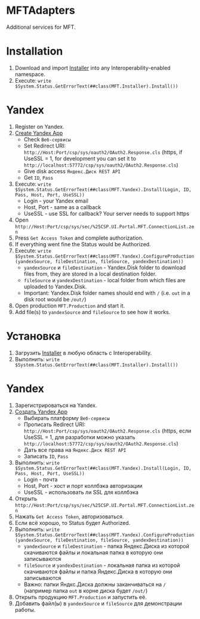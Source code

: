 # MFTAdapters
Additional services for MFT.

# Installation

1. Download and import [Installer](https://raw.githubusercontent.com/intersystems-ru/MFTAdapters/master/MFT/Installer.cls) into any Interoperability-enabled namespace.
2. Execute: `write $System.Status.GetErrorText(##class(MFT.Installer).Install())`

# Yandex

1. Register on Yandex.
2. [Create Yandex App](https://oauth.yandex.ru/client/new)
    - Check `Веб-сервисы`
    - Set Redirect URI: `http://Host:Port/csp/sys/oauth2/OAuth2.Response.cls` (https, if UseSSL = 1, for development you can set it to `http://localhost:57772/csp/sys/oauth2/OAuth2.Response.cls`)
    - Give disk access `Яндекс.Диск REST API`
    - Get `ID`, `Pass`
3. Execute: `write $System.Status.GetErrorText(##class(MFT.Yandex).Install(Login, ID, Pass, Host, Port, UseSSL))`
    - Login - your Yandex email
    - Host, Port - same as a callback
    - UseSSL - use SSL for callback? Your server needs to support https
4. Open `http://Host:Port/csp/sys/sec/%25CSP.UI.Portal.MFT.ConnectionList.zen`
5. Press `Get Access Token` and complete authorization.
6. If everything went fine the Status would be Authorized.
7. Execute: `write $System.Status.GetErrorText(##class(MFT.Yandex).ConfigureProduction(yandexSource, fileDestination, fileSource, yandexDestination))`
    - `yandexSource` и `fileDestination` - Yandex.Disk folder to download files from, they are stored in a local destination folder.
    - `fileSource` и `yandexDestination` - local folder from which files are uploaded to Yandex.Disk.
    - Important: Yandex.Disk folder names should end with `/` (i.e. `out` in a disk root would be `/out/`)
8. Open production `MFT.Production` and start it. 
9. Add file(s) to `yandexSource` and `fileSource` to see how it works.


# Установка

1. Загрузить [Installer](https://raw.githubusercontent.com/intersystems-ru/MFTAdapters/master/MFT/Installer.cls) в любую область с Interoperability.
2. Выполнить: `write $System.Status.GetErrorText(##class(MFT.Installer).Install())`

# Yandex

1. Зарегистрироваться на Yandex.
2. [Создать Yandex App](https://oauth.yandex.ru/client/new)
    - Выбирать платформу `Веб-сервисы`
    - Прописать Redirect URI: `http://Host:Port/csp/sys/oauth2/OAuth2.Response.cls` (https, если UseSSL = 1, для разработки можно указать  `http://localhost:57772/csp/sys/oauth2/OAuth2.Response.cls`)
    - Дать все права на `Яндекс.Диск REST API`
    - Записать `ID`, `Pass`
3. Выполнить: `write $System.Status.GetErrorText(##class(MFT.Yandex).Install(Login, ID, Pass, Host, Port, UseSSL))`
    - Login - почта
    - Host, Port - хост и порт коллбэка авторизации
    - UseSSL - использовать ли SSL для коллбэка
4. Открыть `http://Host:Port/csp/sys/sec/%25CSP.UI.Portal.MFT.ConnectionList.zen`
5. Нажать `Get Access Token`, авторизоваться.
6. Если всё хорошо, то Status будет Authorized.
7. Выполнить: `write $System.Status.GetErrorText(##class(MFT.Yandex).ConfigureProduction(yandexSource, fileDestination, fileSource, yandexDestination))`
    - `yandexSource` и `fileDestination` - папка Яндекс.Диска из которой скачиваются файлы и локальная папка в которую они записываются  
    - `fileSource` и `yandexDestination` - локальная папка из которой скачиваются файлы и папка Яндекс.Диска в которую они записываются 
    - Важно: папки Яндкс.Диска должны заканчиваться на `/` (например папка `out` в корне диска будет `/out/`)
8. Открыть продукцию `MFT.Production` и запустить её. 
9. Добавить файл(ы) в `yandexSource` и `fileSource` для демонстрации работы.
